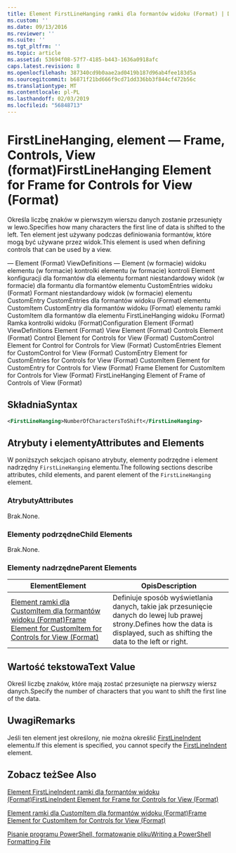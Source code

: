 ```yaml
---
title: Element FirstLineHanging ramki dla formantów widoku (Format) | Dokumentacja firmy Microsoft
ms.custom: ''
ms.date: 09/13/2016
ms.reviewer: ''
ms.suite: ''
ms.tgt_pltfrm: ''
ms.topic: article
ms.assetid: 53694f08-57f7-4185-b443-1636a0918afc
caps.latest.revision: 8
ms.openlocfilehash: 387340cd9b0aae2ad0419b187d96ab4fee183d5a
ms.sourcegitcommit: b6871f21bd666f9cd71dd336bb3f844cf472b56c
ms.translationtype: MT
ms.contentlocale: pl-PL
ms.lasthandoff: 02/03/2019
ms.locfileid: "56848713"
---
```

# <a name="firstlinehanging-element-for-frame-for-controls-for-view-format"></a><span data-ttu-id="abd75-102">FirstLineHanging, element — Frame, Controls, View (format)</span><span class="sxs-lookup"><span data-stu-id="abd75-102">FirstLineHanging Element for Frame for Controls for View (Format)</span></span>

<span data-ttu-id="abd75-103">Określa liczbę znaków w pierwszym wierszu danych zostanie przesunięty w lewo.</span><span class="sxs-lookup"><span data-stu-id="abd75-103">Specifies how many characters the first line of data is shifted to the left.</span></span> <span data-ttu-id="abd75-104">Ten element jest używany podczas definiowania formantów, które mogą być używane przez widok.</span><span class="sxs-lookup"><span data-stu-id="abd75-104">This element is used when defining controls that can be used by a view.</span></span>

<span data-ttu-id="abd75-105">— Element (Format) ViewDefinitions — Element (w formacie) widoku elementu (w formacie) kontrolki elementu (w formacie) kontroli Element konfiguracji dla formantów dla elementu formant niestandardowy widok (w formacie) dla formantu dla formantów elementu CustomEntries widoku (Format) Formant niestandardowy widok (w formacie) elementu CustomEntry CustomEntries dla formantów widoku (Format) elementu CustomItem CustomEntry dla formantów widoku (Format) elementu ramki CustomItem dla formantów dla elementu FirstLineHanging widoku (Format) Ramka kontrolki widoku (Format)</span><span class="sxs-lookup"><span data-stu-id="abd75-105">Configuration Element (Format) ViewDefinitions Element (Format) View Element (Format) Controls Element (Format) Control Element for Controls for View (Format) CustomControl Element for Control for Controls for View (Format) CustomEntries Element for CustomControl for View (Format) CustomEntry Element for CustomEntries for Controls for View (Format) CustomItem Element for CustomEntry for Controls for View (Format) Frame Element for CustomItem for Controls for View (Format) FirstLineHanging Element of Frame of Controls of View (Format)</span></span>

## <a name="syntax"></a><span data-ttu-id="abd75-106">Składnia</span><span class="sxs-lookup"><span data-stu-id="abd75-106">Syntax</span></span>

```xml
<FirstLineHanging>NumberOfCharactersToShift</FirstLineHanging>
```

## <a name="attributes-and-elements"></a><span data-ttu-id="abd75-107">Atrybuty i elementy</span><span class="sxs-lookup"><span data-stu-id="abd75-107">Attributes and Elements</span></span>

<span data-ttu-id="abd75-108">W poniższych sekcjach opisano atrybuty, elementy podrzędne i element nadrzędny `FirstLineHanging` elementu.</span><span class="sxs-lookup"><span data-stu-id="abd75-108">The following sections describe attributes, child elements, and parent element of the `FirstLineHanging` element.</span></span>

### <a name="attributes"></a><span data-ttu-id="abd75-109">Atrybuty</span><span class="sxs-lookup"><span data-stu-id="abd75-109">Attributes</span></span>

<span data-ttu-id="abd75-110">Brak.</span><span class="sxs-lookup"><span data-stu-id="abd75-110">None.</span></span>

### <a name="child-elements"></a><span data-ttu-id="abd75-111">Elementy podrzędne</span><span class="sxs-lookup"><span data-stu-id="abd75-111">Child Elements</span></span>

<span data-ttu-id="abd75-112">Brak.</span><span class="sxs-lookup"><span data-stu-id="abd75-112">None.</span></span>

### <a name="parent-elements"></a><span data-ttu-id="abd75-113">Elementy nadrzędne</span><span class="sxs-lookup"><span data-stu-id="abd75-113">Parent Elements</span></span>

|<span data-ttu-id="abd75-114">Element</span><span class="sxs-lookup"><span data-stu-id="abd75-114">Element</span></span>|<span data-ttu-id="abd75-115">Opis</span><span class="sxs-lookup"><span data-stu-id="abd75-115">Description</span></span>|
|-------------|-----------------|
|[<span data-ttu-id="abd75-116">Element ramki dla CustomItem dla formantów widoku (Format)</span><span class="sxs-lookup"><span data-stu-id="abd75-116">Frame Element for CustomItem for Controls for View (Format)</span></span>](./frame-element-for-customitem-for-controls-for-view-format.md)|<span data-ttu-id="abd75-117">Definiuje sposób wyświetlania danych, takie jak przesunięcie danych do lewej lub prawej strony.</span><span class="sxs-lookup"><span data-stu-id="abd75-117">Defines how the data is displayed, such as shifting the data to the left or right.</span></span>|

## <a name="text-value"></a><span data-ttu-id="abd75-118">Wartość tekstowa</span><span class="sxs-lookup"><span data-stu-id="abd75-118">Text Value</span></span>

<span data-ttu-id="abd75-119">Określ liczbę znaków, które mają zostać przesunięte na pierwszy wiersz danych.</span><span class="sxs-lookup"><span data-stu-id="abd75-119">Specify the number of characters that you want to shift the first line of the data.</span></span>

## <a name="remarks"></a><span data-ttu-id="abd75-120">Uwagi</span><span class="sxs-lookup"><span data-stu-id="abd75-120">Remarks</span></span>

<span data-ttu-id="abd75-121">Jeśli ten element jest określony, nie można określić [FirstLineIndent](./firstlineindent-element-for-frame-for-controls-for-view-format.md) elementu.</span><span class="sxs-lookup"><span data-stu-id="abd75-121">If this element is specified, you cannot specify the [FirstLineIndent](./firstlineindent-element-for-frame-for-controls-for-view-format.md) element.</span></span>

## <a name="see-also"></a><span data-ttu-id="abd75-122">Zobacz też</span><span class="sxs-lookup"><span data-stu-id="abd75-122">See Also</span></span>

[<span data-ttu-id="abd75-123">Element FirstLineIndent ramki dla formantów widoku (Format)</span><span class="sxs-lookup"><span data-stu-id="abd75-123">FirstLineIndent Element for Frame for Controls for View (Format)</span></span>](./firstlineindent-element-for-frame-for-controls-for-view-format.md)

[<span data-ttu-id="abd75-124">Element ramki dla CustomItem dla formantów widoku (Format)</span><span class="sxs-lookup"><span data-stu-id="abd75-124">Frame Element for CustomItem for Controls for View (Format)</span></span>](./frame-element-for-customitem-for-controls-for-view-format.md)

[<span data-ttu-id="abd75-125">Pisanie programu PowerShell, formatowanie pliku</span><span class="sxs-lookup"><span data-stu-id="abd75-125">Writing a PowerShell Formatting File</span></span>](./writing-a-powershell-formatting-file.md)
